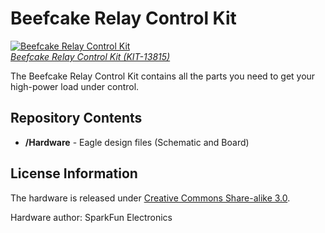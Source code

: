 Beefcake Relay Control Kit
==========================

[![Beefcake Relay Control Kit](https://cdn.sparkfun.com/assets/parts/1/1/4/0/5/13815-01.jpg)  
*Beefcake Relay Control Kit (KIT-13815)*](https://www.sparkfun.com/products/13815)

The Beefcake Relay Control Kit contains all the parts you need to get your high-power load under control.

Repository Contents
-------------------

* **/Hardware** - Eagle design files (Schematic and Board)

License Information
-------------------
The hardware is released under [Creative Commons Share-alike 3.0](http://creativecommons.org/licenses/by-sa/3.0/).  

Hardware author: SparkFun Electronics  
